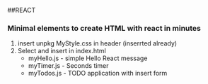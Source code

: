 ##REACT

### Minimal elements to create HTML with react in minutes
 1. insert unpkg MyStyle.css in header (inserrted already)
 2. Select and insert in index.html
    - myHello.js - simple Hello React message
    - myTimer.js - Seconds timer
    - myTodos.js - TODO application with insert form
  